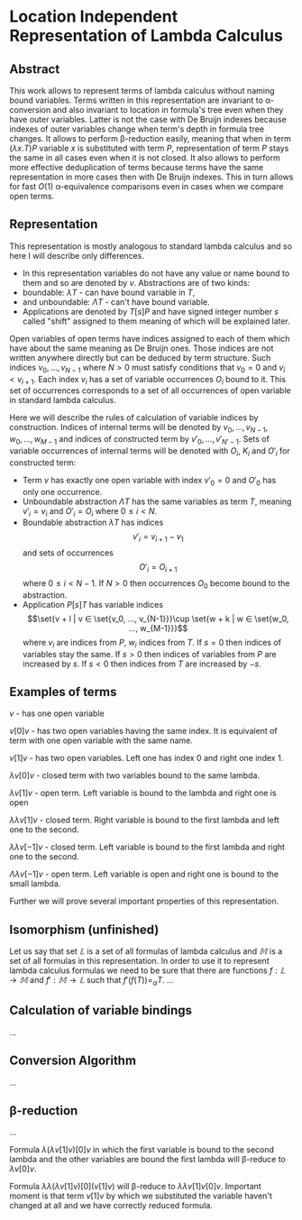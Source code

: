 # Location Independent Representation of Lambda Calculus

## Abstract

This work allows to represent terms of lambda calculus without naming bound variables. Terms written in this representation are invariant to α-conversion and also invariant to location in formula's tree even when they have outer variables. Latter is not the case with De Bruijn indexes because indexes of outer variables change when term's depth in formula tree changes. It allows to perform β-reduction easily, meaning that when in term $(λx.T)P$ variable $x$ is substituted with term $P$, representation of term $P$ stays the same in all cases even when it is not closed. It also allows to perform more effective deduplication of terms because terms have the same representation in more cases then with De Bruijn indexes. This in turn allows for fast $O(1)$ α-equivalence comparisons even in cases when we compare open terms.

## Representation

This representation is mostly analogous to standard lambda calculus and so here I will describe only differences.

* In this representation variables do not have any value or name bound to them and so are denoted by $v$. 
Abstractions are of two kinds:
* boundable: $λT$ - can have bound variable in $T$,
* and unboundable: $ΛT$ - can't have bound variable.
* Applications are denoted by $T[s]P$ and have signed integer number $s$ called "shift" assigned to them meaning of which will be explained later.

Open variables of open terms have indices assigned to each of them which have about the same meaning as De Bruijn ones. Those indices are not written anywhere directly but can be deduced by term structure. Such indices $v_0, ..., v_{N-1}$ where $N > 0$ must satisfy conditions that $v_0 = 0$ and $v_i < v_{i+1}$. Each index $v_i$ has a set of variable occurrences $O_i$ bound to it. This set of occurrences corresponds to a set of all occurrences of open variable in standard lambda calculus.

Here we will describe the rules of calculation of variable indices by construction. Indices of internal terms will be denoted by $v_0, ..., v_{N-1}$, $w_0, ..., w_{M-1}$ and indices of constructed term by $v'_0, ..., v'_{N'-1}$. Sets of variable occurrences of internal terms will be denoted with $O_i$, $K_i$ and $O'_i$ for constructed term:
* Term $v$ has exactly one open variable with index $v'_0 = 0$ and $O'_0$ has only one occurrence.
* Unboundable abstraction $ΛT$ has the same variables as term $T$, meaning $v'_i = v_i$ and $O'_i = O_i$ where $0 \le i < N$.
* Boundable abstraction $λT$ has indices $$v'_i = v_{i+1} - v_1$$ and sets of occurrences $$O'_i = O_{i+1}$$ where $0 \le i < N - 1$. If $N > 0$ then occurrences $O_0$ become bound to the abstraction.
* Application $P[s]T$ has variable indices $$\set{v + l | v ∈ \set{v_0, ..., v_{N-1}}}\cup \set{w + k | w ∈ \set{w_0, ..., w_{M-1}}}$$ where $v_i$ are indices from $P$, $w_i$ indices from $T$. If $s = 0$ then indices of variables stay the same. If $s > 0$ then indices of variables from $P$ are increased by $s$. If $s < 0$ then indices from $T$ are increased by $-s$.

## Examples of terms

$v$ - has one open variable

$v[0]v$ - has two open variables having the same index. It is equivalent of term with one open variable with the same name.

$v[1]v$ - has two open variables. Left one has index 0 and right one index 1.

$λv[0]v$ - closed term with two variables bound to the same lambda.

$λv[1]v$ - open term. Left variable is bound to the lambda and right one is open

$λλv[1]v$ - closed term. Right variable is bound to the first lambda and left one to the second.

$λλv[-1]v$ - closed term. Left variable is bound to the first lambda and right one to the second.

$Λλv[-1]v$ - open term. Left variable is open and right one is bound to the small lambda.

Further we will prove several important properties of this representation.

## Isomorphism (unfinished)

Let us say that set $𝕃$ is a set of all formulas of lambda calculus and $𝕄$ is a set of all formulas in this representation. In order to use it to represent lambda calculus formulas we need to be sure that there are functions $f: 𝕃→𝕄$ and $f': 𝕄→𝕃$ such that $f'(f(T)) =_α T$.
...

## Calculation of variable bindings
...

## Conversion Algorithm
...

## β-reduction

...

Formula $λ(λv[1]v)[0]v$ in which the first variable is bound to the second lambda and the other variables are bound the first lambda will β-reduce to $λv[0]v$.

Formula $λλ(λv[1]v)[0](v[1]v)$ will β-reduce to $λλv[1]v[0]v$. Important moment is that term $v[1]v$ by which we substituted the variable haven't changed at all and we have correctly reduced formula.